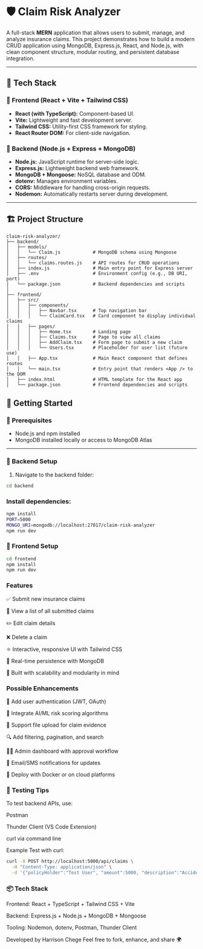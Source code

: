 # 🛡️ Claim Risk Analyzer

A full-stack **MERN** application that allows users to submit, manage, and analyze insurance claims. This project demonstrates how to build a modern CRUD application using MongoDB, Express.js, React, and Node.js, with clean component structure, modular routing, and persistent database integration.

---

## 🧰 Tech Stack

### 🔹 Frontend (React + Vite + Tailwind CSS)
- **React (with TypeScript):** Component-based UI.
- **Vite:** Lightweight and fast development server.
- **Tailwind CSS:** Utility-first CSS framework for styling.
- **React Router DOM:** For client-side navigation.

### 🔹 Backend (Node.js + Express + MongoDB)
- **Node.js:** JavaScript runtime for server-side logic.
- **Express.js:** Lightweight backend web framework.
- **MongoDB + Mongoose:** NoSQL database and ODM.
- **dotenv:** Manages environment variables.
- **CORS:** Middleware for handling cross-origin requests.
- **Nodemon:** Automatically restarts server during development.

---

## 🏗️ Project Structure

```
claim-risk-analyzer/
├── backend/
│   ├── models/
│   │   └── Claim.js            # MongoDB schema using Mongoose
│   ├── routes/
│   │   └── claims.routes.js    # API routes for CRUD operations
│   ├── index.js                # Main entry point for Express server
│   ├── .env                    # Environment config (e.g., DB URI, port)
│   └── package.json            # Backend dependencies and scripts
│
├── frontend/
│   ├── src/
│   │   ├── components/
│   │   │   ├── Navbar.tsx      # Top navigation bar
│   │   │   └── ClaimCard.tsx   # Card component to display individual claims
│   │   ├── pages/
│   │   │   ├── Home.tsx        # Landing page
│   │   │   ├── Claims.tsx      # Page to view all claims
│   │   │   ├── AddClaim.tsx    # Form page to submit a new claim
│   │   │   └── Users.tsx       # Placeholder for user list (future use)
│   │   ├── App.tsx             # Main React component that defines routes
│   │   └── main.tsx            # Entry point that renders <App /> to the DOM
│   ├── index.html              # HTML template for the React app
│   └── package.json            # Frontend dependencies and scripts
```

## 🚀 Getting Started

### 🔧 Prerequisites

- Node.js and npm installed
- MongoDB installed locally or access to MongoDB Atlas

---

### 🔹 Backend Setup

1. Navigate to the backend folder:

```bash
cd backend
```

### Install dependencies:
```bash
npm install
PORT=5000
MONGO_URI=mongodb://localhost:27017/claim-risk-analyzer
npm run dev
```

### 🔹 Frontend Setup
```bash
cd frontend
npm install
npm run dev
```
### Features
✅ Submit new insurance claims

📄 View a list of all submitted claims

✏️ Edit claim details

❌ Delete a claim

⚛️ Interactive, responsive UI with Tailwind CSS

🧩 Real-time persistence with MongoDB

🧠 Built with scalability and modularity in mind


 ### Possible Enhancements
🔐 Add user authentication (JWT, OAuth)

🤖 Integrate AI/ML risk scoring algorithms

📎 Support file upload for claim evidence

🔍 Add filtering, pagination, and search

🧑‍💼 Admin dashboard with approval workflow

📩 Email/SMS notifications for updates

🐳 Deploy with Docker or on cloud platforms

### 🧪 Testing Tips
To test backend APIs, use:

Postman

Thunder Client (VS Code Extension)

curl via command line

Example Test with curl:
```bash 
curl -X POST http://localhost:5000/api/claims \
  -H "Content-Type: application/json" \
  -d '{"policyHolder":"Test User", "amount":5000, "description":"Accident", "status":"Pending"}'
```

### 📦 Tech Stack
Frontend: React + TypeScript + Tailwind CSS + Vite

Backend: Express.js + Node.js + MongoDB + Mongoose

Tooling: Nodemon, dotenv, Postman, Thunder Client

Developed by Harrison Chege
Feel free to fork, enhance, and share 🌍